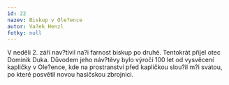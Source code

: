```yaml
---
id: 22
nazev: Biskup v Ole?ence
autor: Va?ek Henzl
fotky: null
---
```

V neděli 2. září nav?tívil na?i farnost biskup po druhé. Tentokrát přijel otec Dominik Duka. Důvodem jeho náv?těvy bylo výročí 100 let od vysvěcení kapličky v Ole?ence, kde na prostranství před kapličkou slou?il m?i svatou, po které posvětil novou hasičskou zbrojnici.
